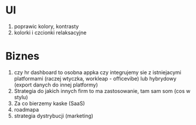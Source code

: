 # UI

1. poprawic kolory, kontrasty
2. kolorki i czcionki relaksacyjne

# Biznes

1. czy hr dashboard to osobna appka czy integrujemy sie z istniejacymi platformami (raczej wtyczka, workleap - officevibe) lub hybrydowy (export danych do innej platformy)
2. Strategia do jakich innych firm to ma zastosowanie, tam sam som (cos w stylu)
3. Za co bierzemy kaske (SaaS)
4. roadmapa
5. strategia dystrybucji (marketing)
